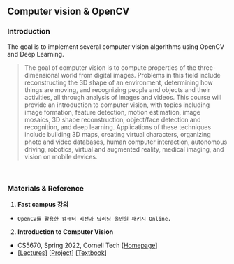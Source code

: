 ## Computer vision & OpenCV

### Introduction

The goal is to implement several computer vision algorithms using OpenCV and Deep Learning.

> The goal of computer vision is to compute properties of the three-dimensional world from digital images. Problems in this field include reconstructing the 3D shape of an environment, determining how things are moving, and recognizing people and objects and their activities, all through analysis of images and videos.
This course will provide an introduction to computer vision, with topics including image formation, feature detection, motion estimation, image mosaics, 3D shape reconstruction, object/face detection and recognition, and deep learning.
Applications of these techniques include building 3D maps, creating virtual characters, organizing photo and video databases, human computer interaction, autonomous driving, robotics, virtual and augmented reality, medical imaging, and vision on mobile devices.


<br/>

### Materials & Reference

1. **Fast campus 강의**

  - `OpenCV를 활용한 컴퓨터 비전과 딥러닝 올인원 패키지 Online.`

2. **Introduction to Computer Vision**

  - CS5670, Spring 2022, Cornell Tech [[Homepage](https://www.cs.cornell.edu/courses/cs5670/2022sp/)]
  - [[Lectures](https://www.cs.cornell.edu/courses/cs5670/2022sp/lectures/lectures.html)] [[Project](https://www.cs.cornell.edu/courses/cs5670/2022sp/projects/projects.html)] [[Textbook](http://szeliski.org/Book/)]



